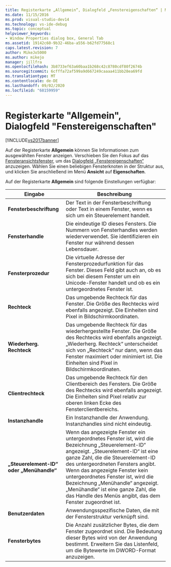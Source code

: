 ```yaml
---
title: Registerkarte „Allgemein“, Dialogfeld „Fenstereigenschaften“ | Microsoft-Dokumentation
ms.date: 11/15/2016
ms.prod: visual-studio-dev14
ms.technology: vs-ide-debug
ms.topic: conceptual
helpviewer_keywords:
- Window Properties dialog box, General Tab
ms.assetid: 19142c60-9b32-46ba-a556-b62fd77568c1
caps.latest.revision: 7
author: MikeJo5000
ms.author: mikejo
manager: jillfra
ms.openlocfilehash: 3b8733ef63a60baa1b268c42c8780cdf80f2674b
ms.sourcegitcommit: 6cfffa72af599a9d667249caaaa411bb28ea69fd
ms.translationtype: MT
ms.contentlocale: de-DE
ms.lasthandoff: 09/02/2020
ms.locfileid: "68159959"
---
```

# <a name="general-tab-window-properties-dialog-box"></a>Registerkarte "Allgemein", Dialogfeld "Fenstereigenschaften"
[!INCLUDE[vs2017banner](../includes/vs2017banner.md)]

Auf der Registerkarte **Allgemein** können Sie Informationen zum ausgewählten Fenster anzeigen. Verschieben Sie den Fokus auf das [Fensteransichtsfenster](../debugger/windows-view.md), um das [Dialogfeld „Fenstereigenschaften“](../debugger/window-properties-dialog-box.md) anzuzeigen. Wählen Sie einen beliebigen Fensterknoten in der Struktur aus, und klicken Sie anschließend im Menü **Ansicht** auf **Eigenschaften**.  
  
 Auf der Registerkarte **Allgemein** sind folgende Einstellungen verfügbar:  
  
|Eingabe|Beschreibung|  
|-----------|-----------------|  
|**Fensterbeschriftung**|Der Text in der Fensterbeschriftung oder Text in einem Fenster, wenn es sich um ein Steuerelement handelt.|  
|**Fensterhandle**|Die eindeutige ID dieses Fensters. Die Nummern von Fensterhandles werden wiederverwendet. Sie identifizieren ein Fenster nur während dessen Lebensdauer.|  
|**Fensterprozedur**|Die virtuelle Adresse der Fensterprozedurfunktion für das Fenster. Dieses Feld gibt auch an, ob es sich bei diesem Fenster um ein Unicode-Fenster handelt und ob es ein untergeordnetes Fenster ist.|  
|**Rechteck**|Das umgebende Rechteck für das Fenster. Die Größe des Rechtecks wird ebenfalls angezeigt. Die Einheiten sind Pixel in Bildschirmkoordinaten.|  
|**Wiederherg. Rechteck**|Das umgebende Rechteck für das wiederhergestellte Fenster. Die Größe des Rechtecks wird ebenfalls angezeigt. „Wiederherg. Rechteck“ unterscheidet sich von „Rechteck“ nur dann, wenn das Fenster maximiert oder minimiert ist. Die Einheiten sind Pixel in Bildschirmkoordinaten.|  
|**Clientrechteck**|Das umgebende Rechteck für den Clientbereich des Fensters. Die Größe des Rechtecks wird ebenfalls angezeigt. Die Einheiten sind Pixel relativ zur oberen linken Ecke des Fensterclientbereichs.|  
|**Instanzhandle**|Ein Instanzhandle der Anwendung. Instanzhandles sind nicht eindeutig.|  
|**„Steuerelement-ID“ oder „Menühandle“**|Wenn das angezeigte Fenster ein untergeordnetes Fenster ist, wird die Bezeichnung „Steuerelement-ID“ angezeigt. „Steuerelement-ID“ ist eine ganze Zahl, die die Steuerelement-ID des untergeordneten Fensters angibt. Wenn das angezeigte Fenster kein untergeordnetes Fenster ist, wird die Bezeichnung „Menühandle“ angezeigt. „Menühandle“ ist eine ganze Zahl, die das Handle des Menüs angibt, das dem Fenster zugeordnet ist.|  
|**Benutzerdaten**|Anwendungsspezifische Daten, die mit der Fensterstruktur verknüpft sind.|  
|**Fensterbytes**|Die Anzahl zusätzlicher Bytes, die dem Fenster zugeordnet sind. Die Bedeutung dieser Bytes wird von der Anwendung bestimmt. Erweitern Sie das Listenfeld, um die Bytewerte im DWORD-Format anzuzeigen.|
